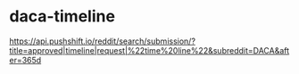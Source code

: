 # daca-timeline
https://api.pushshift.io/reddit/search/submission/?title=approved|timeline|request|%22time%20line%22&subreddit=DACA&after=365d

